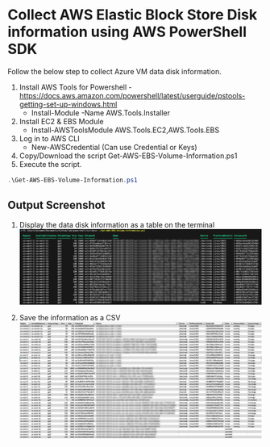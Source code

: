 # Collect AWS Elastic Block Store Disk information using AWS PowerShell SDK

Follow the below step to collect Azure VM data disk information.

1. Install AWS Tools for Powershell - <https://docs.aws.amazon.com/powershell/latest/userguide/pstools-getting-set-up-windows.html>
    * Install-Module -Name AWS.Tools.Installer
2. Install EC2 & EBS Module
    * Install-AWSToolsModule AWS.Tools.EC2,AWS.Tools.EBS
3. Log in to AWS CLI
    * New-AWSCredential (Can use Credential or Keys)
4. Copy/Download the script Get-AWS-EBS-Volume-Information.ps1
5. Execute the script.

```powershell
.\Get-AWS-EBS-Volume-Information.ps1
```

## Output Screenshot

1. Display the data disk information as a table on the terminal
![screenshot_1](/CBS-AWS-Solutions/collect-aws-ebs-disk-information/script_output.png)

2. Save the information as a CSV
![screenshot_2](/CBS-AWS-Solutions/collect-aws-ebs-disk-information/csv_output.png)
